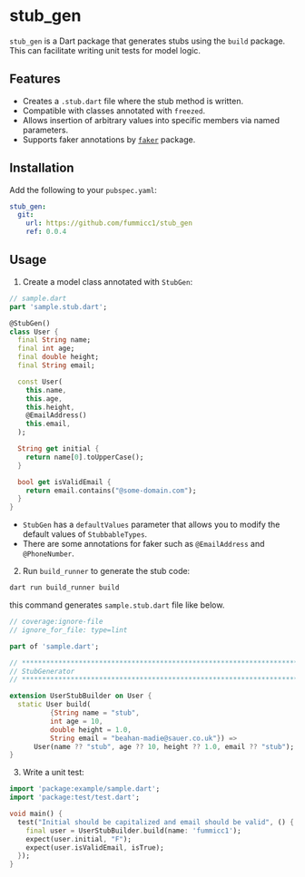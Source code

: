 # stub_gen

`stub_gen` is a Dart package that generates stubs using the `build` package. This can facilitate writing unit tests for model logic.

## Features

- Creates a `.stub.dart` file where the stub method is written.
- Compatible with classes annotated with `freezed`.
- Allows insertion of arbitrary values into specific members via named parameters.
- Supports faker annotations by [`faker`](https://pub.dev/packages/faker) package.

## Installation

Add the following to your `pubspec.yaml`:

```yaml
stub_gen:
  git:
    url: https://github.com/fummicc1/stub_gen
    ref: 0.0.4
```

## Usage

1. Create a model class annotated with `StubGen`:

```dart
// sample.dart
part 'sample.stub.dart';

@StubGen()
class User {
  final String name;
  final int age;
  final double height;
  final String email;

  const User(
    this.name,
    this.age,
    this.height,
    @EmailAddress()
    this.email,
  );

  String get initial {
    return name[0].toUpperCase();
  }

  bool get isValidEmail {
    return email.contains("@some-domain.com");
  }
}
```

- `StubGen` has a `defaultValues` parameter that allows you to modify the default values of `StubbableTypes`.
- There are some annotations for faker such as `@EmailAddress` and `@PhoneNumber`.

2. Run `build_runner` to generate the stub code:

```sh
dart run build_runner build
```

this command generates `sample.stub.dart` file like below.

```dart
// coverage:ignore-file
// ignore_for_file: type=lint

part of 'sample.dart';

// **************************************************************************
// StubGenerator
// **************************************************************************

extension UserStubBuilder on User {
  static User build(
          {String name = "stub",
          int age = 10,
          double height = 1.0,
          String email = "beahan-madie@sauer.co.uk"}) =>
      User(name ?? "stub", age ?? 10, height ?? 1.0, email ?? "stub");
}
```

3. Write a unit test:

```dart
import 'package:example/sample.dart';
import 'package:test/test.dart';

void main() {
  test("Initial should be capitalized and email should be valid", () {
    final user = UserStubBuilder.build(name: 'fummicc1');
    expect(user.initial, "F");
    expect(user.isValidEmail, isTrue);
  });
}
```
